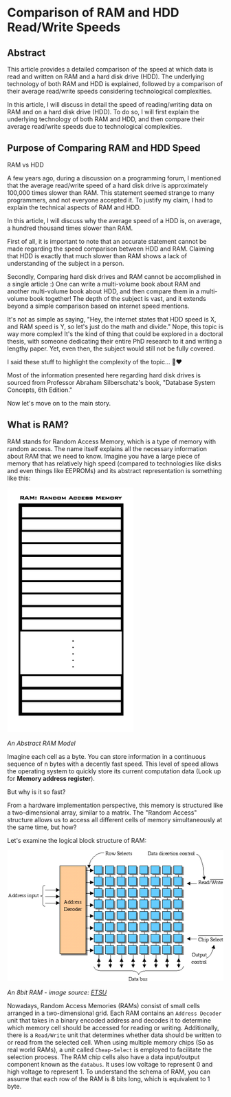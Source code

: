 # Comparison of RAM and HDD Read/Write Speeds

## Abstract

This article provides a detailed comparison of the speed at which data is read and written on RAM and a hard disk drive (HDD). The underlying technology of both RAM and HDD is explained, followed by a comparison of their average read/write speeds considering technological complexities.

In this article, I will discuss in detail the speed of reading/writing data on RAM and on a hard disk drive (HDD). To do so, I will first explain the underlying technology of both RAM and HDD, and then compare their average read/write speeds due to technological complexities.

## Purpose of Comparing RAM and HDD Speed

RAM vs HDD

A few years ago, during a discussion on a programming forum, I mentioned that the average read/write speed of a hard disk drive is approximately 100,000 times slower than RAM. This statement seemed strange to many programmers, and not everyone accepted it. To justify my claim, I had to explain the technical aspects of RAM and HDD. 

In this article, I will discuss why the average speed of a HDD is, on average, a hundred thousand times slower than RAM.

First of all, it is important to note that an accurate statement cannot be made regarding the speed comparison between HDD and RAM. Claiming that HDD is exactly that much slower than RAM shows a lack of understanding of the subject in a person.

Secondly, Comparing hard disk drives and RAM cannot be accomplished in a single article :) One can write a multi-volume book about RAM and another multi-volume book about HDD, and then compare them in a multi-volume book together! The depth of the subject is vast, and it extends beyond a simple comparison based on internet speed mentions.

It's not as simple as saying, "Hey, the internet states that HDD speed is X, and RAM speed is Y, so let's just do the math and divide." Nope, this topic is way more complex! It's the kind of thing that could be explored in a doctoral thesis, with someone dedicating their entire PhD research to it and writing a lengthy paper. Yet, even then, the subject would still not be fully covered.

I said these stuff to highlight the complexity of the topic... 😬❤️

Most of the information presented here regarding hard disk drives is sourced from Professor Abraham Silberschatz's book, "Database System Concepts, 6th Edition."


Now let's move on to the main story.


## What is RAM?

RAM stands for Random Access Memory, which is a type of memory with random access. The name itself explains all the necessary information about RAM that we need to know. Imagine you have a large piece of memory that has relatively high speed (compared to technologies like disks and even things like EEPROMs) and its abstract representation is something like this: 


![Abstract RAM schema](Files/Abstract_RAM_schema.png)

_An Abstract RAM Model_

Imagine each cell as a byte. You can store information in a continuous sequence of n bytes with a decently fast speed. This level of speed allows the operating system to quickly store its current computation data (Look up for **Memory address register**).

But why is it so fast?

From a hardware implementation perspective, this memory is structured like a two-dimensional array, similar to a matrix. The "Random Access" structure allows us to access all different cells of memory simultaneously at the same time, but how?

Let's examine the logical block structure of RAM:

![RAM Logical structure](Files/RAM_Logical_structure.png)

_An 8bit RAM - image source: [ETSU](https://faculty.etsu.edu/tarnoff/ntes2150/memory/memory.htm)_

Nowadays, Random Access Memories (RAMs) consist of small cells arranged in a two-dimensional grid. Each RAM contains an `Address Decoder` unit that takes in a binary encoded address and decodes it to determine which memory cell should be accessed for reading or writing. Additionally, there is a `Read/Write` unit that determines whether data should be written to or read from the selected cell. When using multiple memory chips (So as real world RAMs), a unit called `Cheap-Select` is employed to facilitate the selection process. The RAM chip cells also have a data input/output component known as the `databus`. It uses low voltage to represent 0 and high voltage to represent 1. To understand the schema of RAM, you can assume that each row of the RAM is 8 bits long, which is equivalent to 1 byte.

